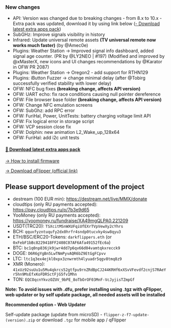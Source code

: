 ### New changes
* API: Version was changed due to breaking changes - from 8.x to 10.x - Extra pack was updated, download it by using link below ([- Download latest extra apps pack](https://download-directory.github.io/?url=https://github.com/xMasterX/unleashed-extra-pack/tree/main/apps))
* SubGHz: Improve signals visibility in history
* Infrared: Update universal remote assets **(TV universal remote now works much faster)** (by @Amec0e)
* Plugins: Weather Station -> Improved signal info dashboard, added signal age counter. (PR by @LY2NEO | #197) (Modified and improved by @xMasterX, new icons and UI changes recommendations by @Karator in OFW PR 2087)
* Plugins: Weather Station -> Oregon2 - add support for RTHN129
* Plugins: iButton Fuzzer -> change minimal delay (after @Tobirg successfully verified stability with lower delay)
* OFW: NFC bug fixes **(breaking change, affects API version)**
* OFW: UART echo: fix race conditions causing null pointer dereference
* OFW: File browser base folder **(breaking change, affects API version)**
* OFW: Change NFC emulation screens
* OFW: SubGhz: add RPC error
* OFW: FuriHal, Power, UnitTests: battery charging voltage limit API 
* OFW: Fix logical error in storage script 
* OFW: VCP session close fix
* OFW: Dolphin: new animation L2_Wake_up_128x64 
* OFW: FuriHal: add i2c unit tests

#### [🎲 Download latest extra apps pack](https://download-directory.github.io/?url=https://github.com/xMasterX/unleashed-extra-pack/tree/main/apps)

[-> How to install firmware](https://github.com/DarkFlippers/unleashed-firmware/blob/dev/documentation/HowToInstall.md)

[-> Download qFlipper (official link)](https://flipperzero.one/update)

## Please support development of the project
* destream (100 EUR min): https://destream.net/live/MMX/donate
* cloudtips (only RU payments accepted): https://pay.cloudtips.ru/p/7b3e9d65
* YooMoney (only RU payments accepted): https://yoomoney.ru/fundraise/XA49mgQLPA0.221209
* USDT(TRC20): `TSXcitMSnWXUFqiUfEXrTVpVewXy2cYhrs`
* BCH: `qquxfyzntuqufy2dx0hrfr4sndp0tucvky4sw8qyu3`
* ETH/BSC/ERC20-Tokens: `darkflippers.eth` (or `0xFebF1bBc8229418FF2408C07AF6Afa49152fEc6a`)
* BTC: `bc1q0np836jk9jwr4dd7p6qv66d04vamtqkxrecck9`
* DOGE: `D6R6gYgBn5LwTNmPyvAQR6bZ9EtGgFCpvv`
* LTC: `ltc1q3ex4ejkl0xpx3znwrmth4lyuadr5qgv8tmq8z9`
* XMR (Monero): `41xUz92suUu1u5Mu4qkrcs52gtfpu9rnZRdBpCJ244KRHf6xXSvVFevdf2cnjS7RAeYr5hn9MsEfxKoFDRSctFjG5fv1Mhn`
* TON: `EQCOqcnYkvzOZUV_9bPE_8oTbOrOF03MnF-VcJyjisTZmpGf`

**Note: To avoid issues with .dfu, prefer installing using .tgz with qFlipper, web updater or by self update package, all needed assets will be installed**

**Recommended option - Web Updater**

Self-update package (update from microSD) - `flipper-z-f7-update-(version).zip` or download `.tgz` for mobile app / qFlipper


